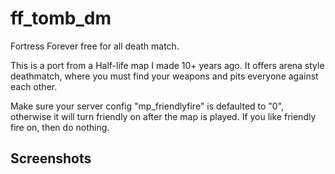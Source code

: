 # ff_tomb_dm
Fortress Forever free for all death match.

This is a port from a Half-life map I made 10+ years ago. It offers arena style deathmatch, where you must find your weapons and pits everyone against each other.

Make sure your server config "mp_friendlyfire" is defaulted to "0", otherwise it will turn friendly on after the map is played. If you like friendly fire on, then do nothing. 

## Screenshots
